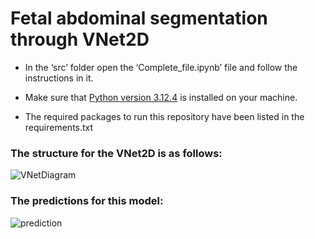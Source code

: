 # Fetal abdominal segmentation through VNet2D

* In the ‘src’ folder open the ‘Complete\_file.ipynb’ file and follow the instructions in it.  
    
* Make sure that [Python version 3.12.4](https://www.python.org/downloads/release/python-3124/) is installed on your machine.

* The required packages to run this repository have been listed in the requirements.txt


### The structure for the VNet2D is as follows:

![VNetDiagram](https://github.com/user-attachments/assets/011c07cf-89fb-4fe9-8d8a-04176a9c0e6e)




### The predictions for this model:  

![prediction](https://github.com/user-attachments/assets/30eb3fad-0c1d-4725-8f6a-99e208d11dad)
